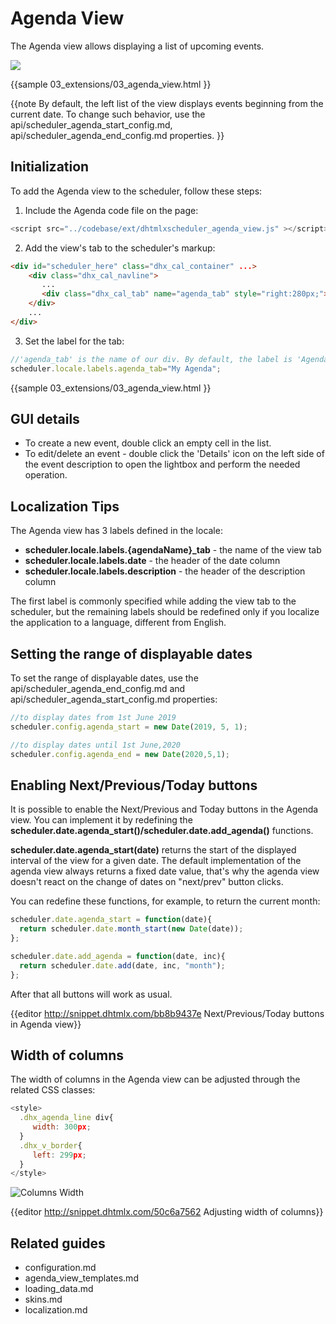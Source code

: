 Agenda View 
=======


The Agenda view allows displaying a list of upcoming events.


<img src="agenda_view.png"/>


{{sample
	03_extensions/03_agenda_view.html
}}


{{note
By default, the left list of the view displays events beginning from the current date. To change such behavior, use the api/scheduler_agenda_start_config.md, api/scheduler_agenda_end_config.md properties.
}}



Initialization
-------------------------------

To add the Agenda view  to the scheduler, follow these steps:

1) Include the Agenda code file on the page:

~~~js
<script src="../codebase/ext/dhtmlxscheduler_agenda_view.js" ></script>
~~~
    
2) Add the view's tab to the scheduler's markup:

~~~html
<div id="scheduler_here" class="dhx_cal_container" ...>
	<div class="dhx_cal_navline">
	   ...
	   <div class="dhx_cal_tab" name="agenda_tab" style="right:280px;"></div>
    </div>
	...	
</div>
~~~
	
3) Set the label for the tab:

~~~js
//'agenda_tab' is the name of our div. By default, the label is 'Agenda' 
scheduler.locale.labels.agenda_tab="My Agenda"; 
~~~


{{sample
	03_extensions/03_agenda_view.html
}}


GUI details 
-------------------------------------------

- To create a new event, double click an empty cell in the list.
- To edit/delete an event - double click the 'Details' icon on the left side of the event description to open the lightbox and perform the needed operation.


Localization Tips
----------------------------------------------

The Agenda view has 3 labels defined in the locale:


- **scheduler.locale.labels.{agendaName}_tab** - the name of the view tab
- **scheduler.locale.labels.date** - the header of the date column
- **scheduler.locale.labels.description** - the header of the description column


The first label is commonly specified while adding the view tab to the scheduler, but the remaining labels should be redefined only if you localize the application to a language, different from English.

Setting the range of displayable dates
---------------------------------------

To set the range of displayable dates, use the api/scheduler_agenda_end_config.md and  api/scheduler_agenda_start_config.md properties:

~~~js
//to display dates from 1st June 2019
scheduler.config.agenda_start = new Date(2019, 5, 1); 

//to display dates until 1st June,2020
scheduler.config.agenda_end = new Date(2020,5,1);   
~~~

Enabling Next/Previous/Today buttons 
-------------------

It is possible to enable the Next/Previous and Today buttons in the Agenda view. You can implement it by redefining the **scheduler.date.agenda_start()/scheduler.date.add_agenda()** functions.

**scheduler.date.agenda_start(date)** returns the start of the displayed interval of the view for a given date. 
The default implementation of the agenda view always returns a fixed date value, that's why the agenda view doesn't react 
on the change of dates on "next/prev" button clicks.

You can redefine these functions, for example, to return the current month:

~~~js
scheduler.date.agenda_start = function(date){
  return scheduler.date.month_start(new Date(date)); 
};

scheduler.date.add_agenda = function(date, inc){
  return scheduler.date.add(date, inc, "month"); 
}; 
~~~

After that all buttons will work as usual.

{{editor		http://snippet.dhtmlx.com/bb8b9437e			Next/Previous/Today buttons in Agenda view}}


Width of columns
---------------

The width of columns in the Agenda view can be adjusted through the related CSS classes:

~~~js
<style>
  .dhx_agenda_line div{
     width: 300px; 
  }
  .dhx_v_border{
     left: 299px; 
  }
</style>
~~~

![Columns Width](agenda_columns_width.png)


{{editor			http://snippet.dhtmlx.com/50c6a7562			Adjusting width of columns}}

Related guides
---------------------

- configuration.md
- agenda_view_templates.md
- loading_data.md
- skins.md
- localization.md
